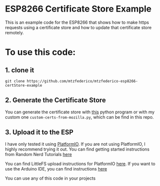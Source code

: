 # ESP8266 Certificate Store Example

This is an example code for the ESP8266 that shows how to make https requests using a certificate store and how to update that certificate store remotely.

# To use this code:

## 1. clone it
```
git clone https://github.com/mtzfederico/mtzfederico-esp8266-certStore-example
```
## 2. Generate the Certificate Store
You can generate the certificate store with [this](https://github.com/esp8266/Arduino/blob/master/libraries/ESP8266WiFi/examples/BearSSL_CertStore/certs-from-mozilla.py) python program or with my custom one ```custom-certs-from-mozilla.py```, which can be find in this repo.

## 3. Upload it to the ESP
I have only tested it using [PlatformIO](https://platformio.org/). If you are not using PlatformIO, I highly recommend trying it out. You can find getting started instructions from Random Nerd Tutorials [here](https://randomnerdtutorials.com/vs-code-platformio-ide-esp32-esp8266-arduino/)

You can find LittleFS upload instructions for PlatformIO [here](https://randomnerdtutorials.com/esp8266-nodemcu-vs-code-platformio-littlefs/). If you want to use the Arduino IDE, you can find instructions [here](https://randomnerdtutorials.com/install-esp8266-nodemcu-littlefs-arduino/)



You can use any of this code in your projects